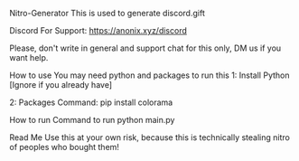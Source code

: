 Nitro-Generator
This is used to generate discord.gift

Discord For Support: https://anonix.xyz/discord

Please, don't write in general and support chat for this only, DM us if you want help.

How to use
You may need python and packages to run this 1: Install Python [Ignore if you already have]

2: Packages Command: pip install colorama

How to run
Command to run python main.py

Read Me
Use this at your own risk, because this is technically stealing nitro of peoples who bought them!
